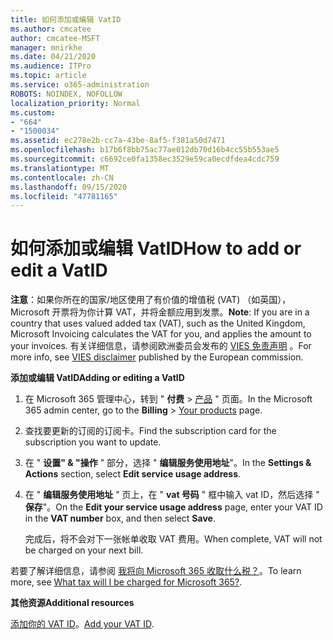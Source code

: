 ```yaml
---
title: 如何添加或编辑 VatID
ms.author: cmcatee
author: cmcatee-MSFT
manager: mnirkhe
ms.date: 04/21/2020
ms.audience: ITPro
ms.topic: article
ms.service: o365-administration
ROBOTS: NOINDEX, NOFOLLOW
localization_priority: Normal
ms.custom:
- "664"
- "1500034"
ms.assetid: ec278e2b-cc7a-43be-8af5-f381a50d7471
ms.openlocfilehash: b17b6f8bb75ac77ae012db70d16b4cc55b553ae5
ms.sourcegitcommit: c6692ce0fa1358ec3529e59ca0ecdfdea4cdc759
ms.translationtype: MT
ms.contentlocale: zh-CN
ms.lasthandoff: 09/15/2020
ms.locfileid: "47781165"
---
```

# <a name="how-to-add-or-edit-a-vatid"></a><span data-ttu-id="d897b-102">如何添加或编辑 VatID</span><span class="sxs-lookup"><span data-stu-id="d897b-102">How to add or edit a VatID</span></span>

<span data-ttu-id="d897b-103">**注意**：如果你所在的国家/地区使用了有价值的增值税 (VAT) （如英国），Microsoft 开票将为你计算 VAT，并将金额应用到发票。</span><span class="sxs-lookup"><span data-stu-id="d897b-103">**Note**: If you are in a country that uses valued added tax (VAT), such as the United Kingdom, Microsoft Invoicing calculates the VAT for you, and applies the amount to your invoices.</span></span> <span data-ttu-id="d897b-104">有关详细信息，请参阅欧洲委员会发布的 [VIES 免责声明](https://go.microsoft.com/fwlink/p/?LinkID=841741) 。</span><span class="sxs-lookup"><span data-stu-id="d897b-104">For more info, see [VIES disclaimer](https://go.microsoft.com/fwlink/p/?LinkID=841741) published by the European commission.</span></span>

<span data-ttu-id="d897b-105">**添加或编辑 VatID**</span><span class="sxs-lookup"><span data-stu-id="d897b-105">**Adding or editing a VatID**</span></span>

1. <span data-ttu-id="d897b-106">在 Microsoft 365 管理中心，转到 " **付费** \> [产品](https://go.microsoft.com/fwlink/p/?linkid=842054) " 页面。</span><span class="sxs-lookup"><span data-stu-id="d897b-106">In the Microsoft 365 admin center, go to the **Billing** \> [Your products](https://go.microsoft.com/fwlink/p/?linkid=842054) page.</span></span>

2. <span data-ttu-id="d897b-107">查找要更新的订阅的订阅卡。</span><span class="sxs-lookup"><span data-stu-id="d897b-107">Find the subscription card for the subscription you want to update.</span></span>

3. <span data-ttu-id="d897b-108">在 " **设置" & "操作** " 部分，选择 " **编辑服务使用地址**"。</span><span class="sxs-lookup"><span data-stu-id="d897b-108">In the **Settings & Actions** section, select **Edit service usage address**.</span></span>

4. <span data-ttu-id="d897b-109">在 " **编辑服务使用地址** " 页上，在 " **vat 号码** " 框中输入 vat ID，然后选择 " **保存**"。</span><span class="sxs-lookup"><span data-stu-id="d897b-109">On the **Edit your service usage address** page, enter your VAT ID in the **VAT number** box, and then select **Save**.</span></span>

    <span data-ttu-id="d897b-110">完成后，将不会对下一张帐单收取 VAT 费用。</span><span class="sxs-lookup"><span data-stu-id="d897b-110">When complete, VAT will not be charged on your next bill.</span></span>

<span data-ttu-id="d897b-111">若要了解详细信息，请参阅 [我将向 Microsoft 365 收取什么税？](https://docs.microsoft.com/microsoft-365/commerce/billing-and-payments/tax-information)。</span><span class="sxs-lookup"><span data-stu-id="d897b-111">To learn more, see [What tax will I be charged for Microsoft 365?](https://docs.microsoft.com/microsoft-365/commerce/billing-and-payments/tax-information).</span></span>

<span data-ttu-id="d897b-112">**其他资源**</span><span class="sxs-lookup"><span data-stu-id="d897b-112">**Additional resources**</span></span>

<span data-ttu-id="d897b-113">[添加你的 VAT ID](https://docs.microsoft.com/microsoft-365/commerce/billing-and-payments/tax-information?view=o365-worldwide#add-your-vat-id-eu-countries-only)。</span><span class="sxs-lookup"><span data-stu-id="d897b-113">[Add your VAT ID](https://docs.microsoft.com/microsoft-365/commerce/billing-and-payments/tax-information?view=o365-worldwide#add-your-vat-id-eu-countries-only).</span></span>